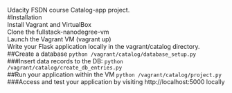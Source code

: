 Udacity FSDN course Catalog-app project.<br>
#Installation<br>
Install Vagrant and VirtualBox<br>
Clone the fullstack-nanodegree-vm<br>
Launch the Vagrant VM (vagrant up)<br>
Write your Flask application locally in the vagrant/catalog directory.<br>
##Create a database `python /vagrant/catalog/database_setup.py`<br>
###Insert data records to the DB: `python /vagrant/catalog/create_db_entries.py`<br>
##Run your application within the VM `python /vagrant/catalog/project.py`<br>
###Access and test your application by visiting http://localhost:5000 locally<br>
